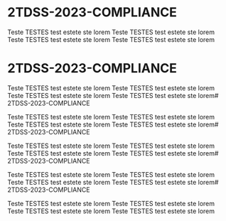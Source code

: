 # 2TDSS-2023-COMPLIANCE

Teste TESTES test estete ste lorem
Teste TESTES test estete ste lorem
Teste TESTES test estete ste lorem
Teste TESTES test estete ste lorem

# 2TDSS-2023-COMPLIANCE

Teste TESTES test estete ste lorem
Teste TESTES test estete ste lorem
Teste TESTES test estete ste lorem
Teste TESTES test estete ste lorem# 2TDSS-2023-COMPLIANCE

Teste TESTES test estete ste lorem
Teste TESTES test estete ste lorem
Teste TESTES test estete ste lorem
Teste TESTES test estete ste lorem# 2TDSS-2023-COMPLIANCE

Teste TESTES test estete ste lorem
Teste TESTES test estete ste lorem
Teste TESTES test estete ste lorem
Teste TESTES test estete ste lorem# 2TDSS-2023-COMPLIANCE

Teste TESTES test estete ste lorem
Teste TESTES test estete ste lorem
Teste TESTES test estete ste lorem
Teste TESTES test estete ste lorem# 2TDSS-2023-COMPLIANCE

Teste TESTES test estete ste lorem
Teste TESTES test estete ste lorem
Teste TESTES test estete ste lorem
Teste TESTES test estete ste lorem